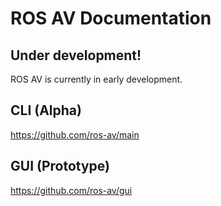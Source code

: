 # ROS AV Documentation

## Under development!

ROS AV is currently in early development.

## CLI (Alpha)
https://github.com/ros-av/main

## GUI (Prototype)
https://github.com/ros-av/gui
